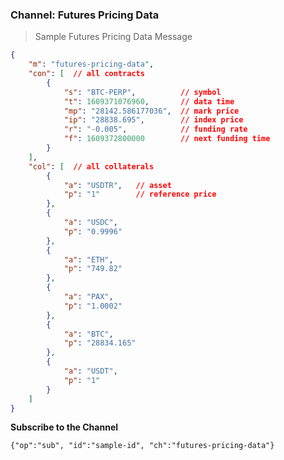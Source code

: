 ### Channel: Futures Pricing Data

> Sample Futures Pricing Data Message

```json
{
    "m": "futures-pricing-data",
    "con": [  // all contracts
        {
            "s": "BTC-PERP",          // symbol
            "t": 1609371076960,       // data time
            "mp": "28142.586177036",  // mark price
            "ip": "28838.695",        // index price
            "r": "-0.005",            // funding rate 
            "f": 1609372800000        // next funding time
        }
    ],
    "col": [  // all collaterals
        {
            "a": "USDTR",   // asset
            "p": "1"        // reference price
        },
        {
            "a": "USDC",
            "p": "0.9996"
        },
        {
            "a": "ETH",
            "p": "749.82"
        },
        {
            "a": "PAX",
            "p": "1.0002"
        },
        {
            "a": "BTC",
            "p": "28834.165"
        },
        {
            "a": "USDT",
            "p": "1"
        }
    ]
}
```


**Subscribe to the Channel**

`{"op":"sub", "id":"sample-id", "ch":"futures-pricing-data"}`

